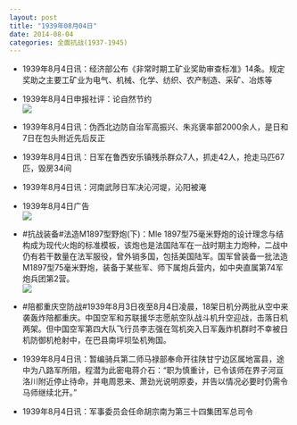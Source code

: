 ```yaml
---
layout: post
title: "1939年08月04日"
date: 2014-08-04
categories: 全面抗战(1937-1945)
---
```


<meta name="referrer" content="no-referrer" />

- 1939年8月4日讯：经济部公布《非常时期工矿业奖助审查标准》14条。规定奖助之主要工矿业为电气、机械、化学、纺织、农产制造、采矿、冶炼等 

- 1939年8月4日申报社评：论自然节约 <br/><img src="https://ww2.sinaimg.cn/large/aca367d8jw1ej0vojduvpj20oh0ykqmr.jpg" />

- 1939年8月4日讯：伪西北边防自治军高振兴、朱兆褒率部2000余人，是日和7日在包头附近先后反正 

- 1939年8月4日讯：日军在鲁西安乐镇残杀群众7人，抓走42人，抢走马匹67匹，毁房34间 

- 1939年8月4日讯：河南武陟日军决沁河堤，沁阳被淹 

- 1939年8月4日广告 <br/><img src="https://ww2.sinaimg.cn/large/aca367d8jw1ej0fh16gu9j20kw0h5tdl.jpg" />

- #抗战装备#法造M1897型野炮(下)：Mle 1897型75毫米野炮的设计理念与结构成为现代火炮的标准模板，该炮也是法国陆军在一战时期主力炮种，二战中仍有若干数量在法军服役，曾外销多国，包括美国陆军。国军曾装备一批法造M1897型75毫米野炮，装备于某些军、师下属炮兵营内，如中央直属第74军炮兵团第2营。 <br/><img src="https://ww3.sinaimg.cn/large/aca367d8jw1ej0dgi0yx0j20hs0bwdj6.jpg" />

- #陪都重庆空防战#1939年8月3日夜至8月4日凌晨，18架日机分两批从空中来袭轰炸陪都重庆。中国空军和苏联援华志愿航空队战斗机升空迎战，击落日机两架。但中国空军第四大队飞行员李志强在驾机突入日军轰炸机群时不幸被日机防御机枪射中，在巴县南坪坝坠机殉国。 

- 1939年8月4日讯：暂编骑兵第二师马禄部奉命开往陕甘宁边区属地富县，途中为八路军所阻，程潜为此密电蒋介石：“职为慎重计，已令该师在界子河亘洛川附近停止待命，并电周恩来、萧劲光说明原委，并告以情况必要时仍需令马师继续北开。” 

- 1939年8月4日讯：军事委员会任命胡宗南为第三十四集团军总司令 

